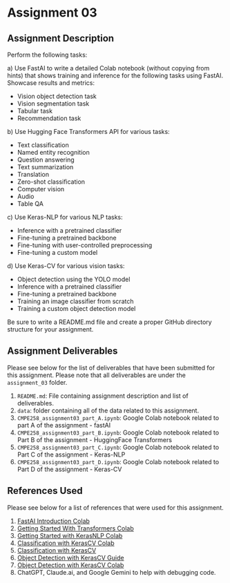 # Assignment 03

## Assignment Description

Perform the following tasks:

a) Use FastAI to write a detailed Colab notebook (without copying from hints) that shows training and inference for the following tasks using FastAI. Showcase results and metrics:

- Vision object detection task
- Vision segmentation task
- Tabular task
- Recommendation task

b) Use Hugging Face Transformers API for various tasks:

- Text classification
- Named entity recognition
- Question answering
- Text summarization
- Translation
- Zero-shot classification
- Computer vision
- Audio
- Table QA

c) Use Keras-NLP for various NLP tasks:

- Inference with a pretrained classifier
- Fine-tuning a pretrained backbone
- Fine-tuning with user-controlled preprocessing
- Fine-tuning a custom model

d) Use Keras-CV for various vision tasks:

- Object detection using the YOLO model
- Inference with a pretrained classifier
- Fine-tuning a pretrained backbone
- Training an image classifier from scratch
- Training a custom object detection model

Be sure to write a README.md file and create a proper GitHub directory structure for your assignment.

## Assignment Deliverables

Please see below for the list of deliverables that have been submitted for this assignment.
Please note that all deliverables are under the `assignment_03` folder.

1. `README.md`: File containing assignment description and list of deliverables.
2. `data`: folder containing all of the data related to this assignment.
3. `CMPE258_assignment03_part_A.ipynb`: Google Colab notebook related to part A of the assignment - fastAI
4. `CMPE258_assignment03_part_B.ipynb`: Google Colab notebook related to Part B of the assignment - HuggingFace Transformers
5. `CMPE258_assignment03_part_C.ipynb`: Google Colab notebook related to Part C of the assignment - Keras-NLP
6. `CMPE258_assignment03_part_D.ipynb`: Google Colab notebook related to Part D of the assignment - Keras-CV

## References Used

Please see below for a list of references that were used for this assignment.

1. [FastAI Introduction Colab](https://github.com/fastai/fastbook/blob/master/01_intro.ipynb)
2. [Getting Started With Transformers Colab](https://colab.research.google.com/github/huggingface/education-toolkit/blob/main/03_getting-started-with-transformers.ipynb)
3. [Getting Started with KerasNLP Colab](https://colab.research.google.com/github/keras-team/keras-io/blob/master/guides/ipynb/keras_nlp/getting_started.ipynb)
4. [Classification with KerasCV Colab](https://colab.research.google.com/github/keras-team/keras-io/blob/master/guides/ipynb/keras_cv/classification_with_keras_cv.ipynb)
5. [Classification with KerasCV](https://keras.io/guides/keras_cv/classification_with_keras_cv/)
6. [Object Detection with KerasCV Guide](https://keras.io/guides/keras_cv/object_detection_keras_cv/)
7. [Object Detection with KerasCV Colab](https://colab.research.google.com/github/keras-team/keras-io/blob/master/guides/ipynb/keras_cv/object_detection_keras_cv.ipynb)
8. ChatGPT, Claude.ai, and Google Gemini to help with debugging code.

